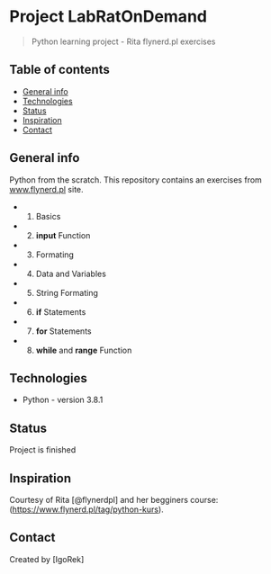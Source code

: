 # Project LabRatOnDemand
> Python learning project - Rita flynerd.pl exercises

## Table of contents
* [General info](#general-info)
* [Technologies](#technologies)
* [Status](#status)
* [Inspiration](#inspiration)
* [Contact](#contact)

## General info
Python from the scratch. This repository contains an exercises from www.flynerd.pl site.  
* 1. Basics
* 2. **input** Function
* 3. Formating
* 4. Data and Variables
* 5. String Formating
* 6. **if** Statements
* 7. **for** Statements
* 8. **while** and **range** Function

## Technologies
* Python - version 3.8.1

## Status
Project is finished

## Inspiration
Courtesy of Rita [@flynerdpl] and her begginers course: (https://www.flynerd.pl/tag/python-kurs).

## Contact
Created by [IgoRek]
